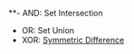 **- AND: Set Intersection
- OR: Set Union
- XOR: [Symmetric Difference](https://brilliant.org/wiki/sets-symmetric-difference/)